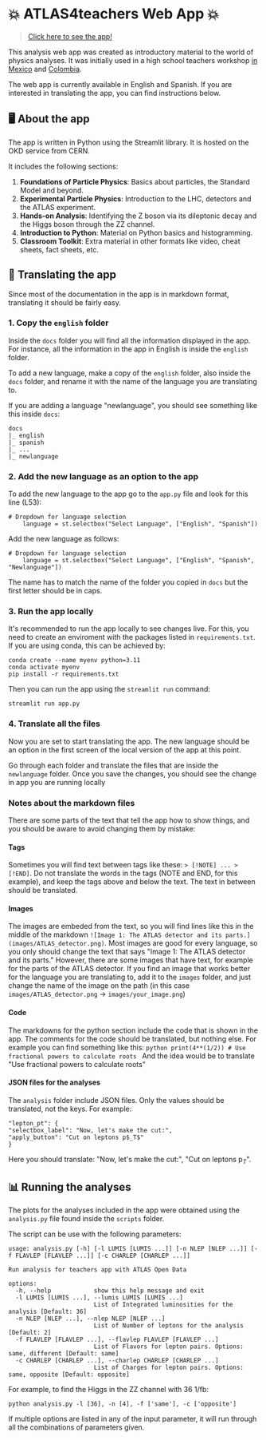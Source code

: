 # 💥 ATLAS4teachers Web App 💥
> [Click here to see the app!](https://atlas4teachers.app.cern.ch)

This analysis web app was created as introductory material to the world of physics analyses. It was initially used in a high school teachers workshop [in Mexico](https://indico.cern.ch/event/1466744/overview) and [Colombia](https://indico.cern.ch/event/1483118/overview).

The web app is currently available in English and Spanish. If you are interested in translating the app, you can find instructions below.

## 🖥️ About the app
The app is written in Python using the Streamlit library. It is hosted on the OKD service from CERN. 

It includes the following sections:
1. **Foundations of Particle Physics**: Basics about particles, the Standard Model and beyond.
2. **Experimental Particle Physics**: Introduction to the LHC, detectors and the ATLAS experiment.
3. **Hands-on Analysis**: Identifying the Z boson via its dileptonic decay and the Higgs boson through the ZZ channel.
4. **Introduction to Python**: Material on Python basics and histogramming.
5. **Classroom Toolkit**: Extra material in other formats like video, cheat sheets, fact sheets, etc.

## 📝 Translating the app
Since most of the documentation in the app is in markdown format, translating it should be fairly easy.

### 1. Copy the `english` folder
Inside the `docs` folder you will find all the information displayed in the app. For instance, all the information in the app in English is inside the `english` folder. 

To add a new language, make a copy of the `english` folder, also inside the `docs` folder, and rename it with the name of the language you are translating to.

If you are adding a language "newlanguage", you should see something like this inside `docs`:
```
docs
|_ english
|_ spanish
|_ ...
|_ newlanguage
```
### 2. Add the new language as an option to the app
To add the new language to the app go to the `app.py` file and look for this line (L53):
```
# Dropdown for language selection
    language = st.selectbox("Select Language", ["English", "Spanish"])
```
Add the new language as follows:
```
# Dropdown for language selection
    language = st.selectbox("Select Language", ["English", "Spanish", "Newlanguage"])
```
The name has to match the name of the folder you copied in `docs` but the first letter should be in caps.

### 3. Run the app locally
It's recommended to run the app locally to see changes live. For this, you need to create an enviroment with the packages listed in `requirements.txt`. If you are using conda, this can be achieved by:
```
conda create --name myenv python=3.11
conda activate myenv
pip install -r requirements.txt
```
Then you can run the app using the `streamlit run` command:
```
streamlit run app.py
```
### 4. Translate all the files
Now you are set to start translating the app. The new language should be an option in the first screen of the local version of the app at this point.

Go through each folder and translate the files that are inside the `newlanguage` folder. Once you save the changes, you should see the change in app you are running locally

### Notes about the markdown files
There are some parts of the text that tell the app how to show things, and you should be aware to avoid changing them by mistake:
#### Tags
Sometimes you will find text between tags like these: ```> [!NOTE] ... > [!END]```. Do not translate the words in the tags (NOTE and END, for this example), and keep the tags above and below the text. The text in between should be translated.
#### Images
The images are embeded from the text, so you will find lines like this in the middle of the markdown `![Image 1: The ATLAS detector and its parts.](images/ATLAS_detector.png)`. Most images are good for every language, so you only should change the text that says "Image 1: The ATLAS detector and its parts." However, there are some images that have text, for example for the parts of the ATLAS detector. If you find an image that works better for the language you are translating to, add it to the `images` folder, and just change the name of the image on the path (in this case `images/ATLAS_detector.png` -> `images/your_image.png`)
#### Code 
The markdowns for the python section include the code that is shown in the app. The comments for the code should be translated, but nothing else. For example you can find something like this:
    ```python
    print(4**(1/2)) # Use fractional powers to calculate roots
    ```
    And the idea would be to translate "Use fractional powers to calculate roots"
#### JSON files for the analyses
The `analysis` folder include JSON files. Only the values should be translated, not the keys. For example:
```
"lepton_pt": {
"selectbox_label": "Now, let's make the cut:",
"apply_button": "Cut on leptons p$_T$"
}
```
Here you should translate: "Now, let's make the cut:", "Cut on leptons p$_T$".

## 📊 Running the analyses
The plots for the analyses included in the app were obtained using the `analysis.py` file found inside the `scripts` folder. 

The script can be use with the following parameters:
```
usage: analysis.py [-h] [-l LUMIS [LUMIS ...]] [-n NLEP [NLEP ...]] [-f FLAVLEP [FLAVLEP ...]] [-c CHARLEP [CHARLEP ...]]

Run analysis for teachers app with ATLAS Open Data

options:
  -h, --help            show this help message and exit
  -l LUMIS [LUMIS ...], --lumis LUMIS [LUMIS ...]
                        List of Integrated luminosities for the analysis [Default: 36]
  -n NLEP [NLEP ...], --nlep NLEP [NLEP ...]
                        List of Number of leptons for the analysis [Default: 2]
  -f FLAVLEP [FLAVLEP ...], --flavlep FLAVLEP [FLAVLEP ...]
                        List of Flavors for lepton pairs. Options: same, different [Default: same]
  -c CHARLEP [CHARLEP ...], --charlep CHARLEP [CHARLEP ...]
                        List of Charges for lepton pairs. Options: same, opposite [Default: opposite]
```
For example, to find the Higgs in the ZZ channel with 36 1/fb:
```
python analysis.py -l [36], -n [4], -f ['same'], -c ['opposite']
```
If multiple options are listed in any of the input parameter, it will run through all the combinations of parameters given. 
